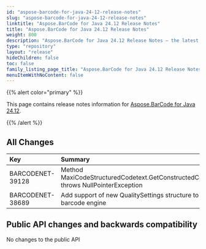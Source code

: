 ```yaml
---
id: "aspose-barcode-for-java-24-12-release-notes"
slug: "aspose-barcode-for-java-24-12-release-notes"
linktitle: "Aspose.BarCode for Java 24.12 Release Notes"
title: "Aspose.BarCode for Java 24.12 Release Notes"
weight: 800
description: "Aspose.BarCode for Java 24.12 Release Notes – the latest updates and fixes."
type: "repository"
layout: "release"
hideChildren: false
toc: false
family_listing_page_title: "Aspose.BarCode for Java 24.12 Release Notes"
menuItemWithNoContent: false
---
```


{{% alert color="primary" %}}

This page contains release notes information for [Aspose.BarCode for Java 24.12](https://releases.aspose.com/barcode/java/24-12/).

{{% /alert %}}
## **All Changes**

| **Key**          | **Summary**                                                                                  | **Category**      |
|:-----------------|:---------------------------------------------------------------------------------------------|:------------------|
|BARCODENET-39128|Method MaxiCodeStructuredCodetext.GetConstructedCodetext() throws NullPointerException|Bug|
|BARCODENET-38689|Add support of new QualitySettings structure to 1D barcode engine|Enhancement|

## Public API changes and backwards compatibility
No changes to the public API